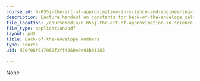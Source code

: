 ```yaml
---
course_id: 6-055j-the-art-of-approximation-in-science-and-engineering-spring-2008
description: Lecture handout on constants for back-of-the-envelope calculations.
file_location: /coursemedia/6-055j-the-art-of-approximation-in-science-and-engineering-spring-2008/d70f08f617960f2ff4060e9e93b91283_constants.pdf
file_type: application/pdf
layout: pdf
title: Back-of-the-envelope Numbers
type: course
uid: d70f08f617960f2ff4060e9e93b91283

---
```

None